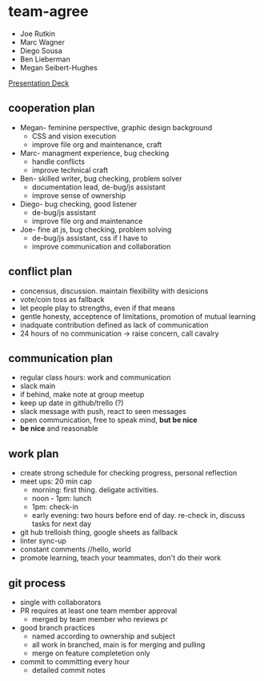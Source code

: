 # team-agree

- Joe Rutkin
- Marc Wagner
- Diego Sousa
- Ben Lieberman
- Megan Seibert-Hughes

[Presentation Deck](https://docs.google.com/presentation/d/1DSF0crC78kcRwGifKszPR6DNgbT5q0shYfV2LqZ0x0U/edit#slide=id.g2accd1c413_3_31)

## cooperation plan
- Megan- feminine perspective, graphic design background
  - CSS and vision execution
  - improve file org and maintenance, craft
- Marc- managment experience, bug checking
  - handle conflicts
  - improve technical craft
- Ben- skilled writer, bug checking, problem solver
  - documentation lead, de-bug/js assistant
  - improve sense of ownership
- Diego- bug checking, good listener
  - de-bug/js assistant
  - improve file org and maintenance
- Joe- fine at js, bug checking, problem solving
  - de-bug/js assistant, css if I have to
  - improve communication and collaboration

## conflict plan
- concensus, discussion. maintain flexibility with desicions
- vote/coin toss as fallback
- let people play to strengths, even if that means
- gentle honesty, acceptence of limitations, promotion of mutual learning
- inadquate contribution defined as lack of communication
- 24 hours of no communication -> raise concern, call cavalry

## communication plan
- regular class hours: work and communication
- slack main
- if behind, make note at group meetup
- keep up date in github/trello (?)
- slack message with push, react to seen messages
- open communication, free to speak mind, **but be nice**
- **be nice** and reasonable

## work plan
- create strong schedule for checking progress, personal reflection
- meet ups: 20 min cap
  - morning: first thing. deligate activities.
  - noon - 1pm: lunch
  - 1pm: check-in
  - early evening: two hours before end of day. re-check in, discuss tasks for next day
- git hub trelloish thing, google sheets as fallback
- linter sync-up
- constant comments //hello, world
- promote learning, teach your teammates, don't do their work

## git process
- single with collaborators
- PR requires at least one team member approval
  - merged by team member who reviews pr
- good branch practices
  - named according to ownership and subject
  - all work in branched, main is for merging and pulling
  - merge on feature completetion only
- commit to committing every hour
  - detailed commit notes
